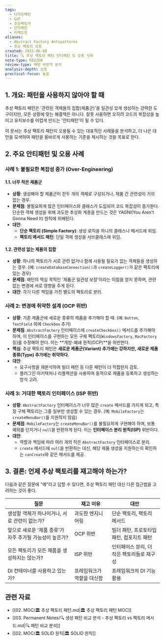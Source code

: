 ```yaml
---
tags:
  - 디자인패턴
  - GoF
  - 추상팩토리
  - 안티패턴
  - 리팩토링
aliases:
  - Abstract Factory Antipatterns
  - 추상 팩토리 오용
created: 2025-06-08
title: 🔍 추상 팩토리 패턴 안티패턴 및 오용 사례
note-type: REVIEW
review-type: 패턴 비판적 분석
analysis-depth: 심층
practical-focus: 높음
---
```


## 1. 개요: 패턴을 사용하지 않아야 할 때

추상 팩토리 패턴은 '관련된 객체들의 집합(제품군)'을 일관성 있게 생성하는 강력한 도구이지만, 모든 상황에 맞는 해결책은 아니다. 잘못 사용하면 오히려 코드의 복잡성을 높이고 유지보수를 어렵게 만드는 '안티패턴'이 될 수 있다.

이 문서는 추상 팩토리 패턴이 오용될 수 있는 대표적인 사례들을 분석하고, 더 나은 대안을 모색하여 패턴을 올바르게 사용하는 기준을 제시하는 것을 목표로 한다.

## 2. 주요 안티패턴 및 오용 사례

### 사례 1: 불필요한 복잡성 증가 (Over-Engineering)

#### 1.1. 너무 작은 제품군
- **상황**: 생성해야 할 제품군이 한두 개의 객체로 구성되거나, 제품 간 관련성이 거의 없는 경우.
- **문제점**: 불필요하게 많은 인터페이스와 클래스가 도입되어 코드 복잡성이 증가한다. 단순한 객체 생성을 위해 과도한 추상화 계층을 만드는 것은 YAGNI(You Aren't Gonna Need It) 원칙에 위배된다.
- **대안**:
    - **단순 팩토리 (Simple Factory)**: 생성 로직을 하나의 클래스나 메서드에 위임.
    - **팩토리 메서드 패턴**: 단일 객체 생성을 서브클래스에 위임.

#### 1.2. 관련성 없는 제품의 집합
- **상황**: 하나의 팩토리가 서로 관련 없거나 함께 사용될 필요가 없는 객체들을 생성하는 경우. (예: `createDatabaseConnection()`과 `createLogger()`가 같은 팩토리에 있는 경우)
- **문제점**: 패턴의 핵심 목적인 '제품군 일관성 보장'이라는 이점을 얻지 못하며, 관련 없는 변경에 서로 영향을 주게 된다.
- **대안**: 각기 다른 책임을 가진 별도의 팩토리로 분리.

### 사례 2: 변경에 취약한 설계 (OCP 위반)

- **상황**: 기존 제품군에 새로운 종류의 제품을 추가해야 할 때. (예: `Button`, `TextField` 외에 `Checkbox` 추가)
- **문제점**: `AbstractFactory` 인터페이스에 `createCheckbox()` 메서드를 추가해야 하며, 이 인터페이스를 구현하는 모든 구체 팩토리(`WindowsFactory`, `MacFactory` 등)를 수정해야 한다. 이는 **개방-폐쇄 원칙(OCP)**을 위반한다.
- **핵심**: 추상 팩토리 패턴은 **새로운 제품군(Variant) 추가에는 강하지만, 새로운 제품 종류(Type) 추가에는 취약하다.**
- **대안**:
    -   요구사항을 재분석하여 빌더 패턴 등 다른 패턴이 더 적합한지 검토.
    -   플러그인 아키텍처나 리플렉션을 사용하여 동적으로 제품을 등록하고 생성하는 방식 고려.

### 사례 3: 거대한 팩토리 인터페이스 (ISP 위반)

- **상황**: `AbstractFactory` 인터페이스가 너무 많은 `create` 메서드를 가지게 되고, 특정 구체 팩토리는 그중 일부만 생성할 수 있는 경우. (예: `MobileFactory`는 `createMenuBar()`를 지원하지 않음)
- **문제점**: `MobileFactory`는 `createMenuBar()`를 불필요하게 구현해야 하며, 보통 예외를 던지거나 `null`을 반환하게 된다. 이는 **인터페이스 분리 원칙(ISP)** 위반이다.
- **대안**:
    -   역할과 책임에 따라 여러 개의 작은 `AbstractFactory` 인터페이스로 분리.
    -   `create` 메서드에 `null`을 반환하는 대신, 해당 제품 생성을 지원하는지 확인하는 `canCreate`와 같은 메서드를 제공.

## 3. 결론: 언제 추상 팩토리를 재고해야 하는가?

다음과 같은 질문에 "예"라고 답할 수 있다면, 추상 팩토리 패턴 대신 다른 접근법을 고려하는 것이 좋다.

| 질문                                                     | 재고 이유                    | 대안                                            |
| -------------------------------------------------------- | ---------------------------- | ----------------------------------------------- |
| 생성할 객체가 하나이거나, 서로 관련이 없는가?            | 과도한 엔지니어링            | 단순 팩토리, 팩토리 메서드                      |
| 앞으로 새로운 '제품 종류'가 자주 추가될 가능성이 높은가? | OCP 위반                     | 빌더 패턴, 프로토타입 패턴, 컴포지트 패턴       |
| 모든 팩토리가 모든 제품을 생성하지는 않는가?             | ISP 위반                     | 인터페이스 분리, 더 작은 팩토리들로 재구성      |
| DI 컨테이너를 사용하고 있는가?                           | 프레임워크가 역할을 대신함   | 프레임워크의 DI 기능 활용                       |

## 관련 자료

- [[02. MOC/🏛️ 추상 팩토리 패턴.md|🏛️ 추상 팩토리 패턴 MOC]]
- [[03. Permanent Notes/🔍 생성 패턴 비교 분석 - 추상 팩토리 vs 팩토리 메서드.md|🔍 패턴 비교 분석]]
- [[02. MOC/🏛️ SOLID 원칙|🏛️ SOLID 원칙]] 